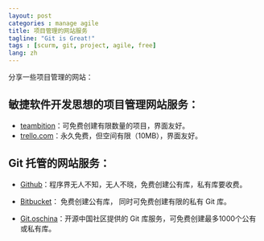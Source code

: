 ```yaml
---
layout: post
categories : manage agile
title: 项目管理的网站服务
tagline: "Git is Great!"
tags : [scurm, git, project, agile, free]
lang: zh
---
```


分享一些项目管理的网站：
## 敏捷软件开发思想的项目管理网站服务：
* [teambition][1]：可免费创建有限数量的项目，界面友好。
* [trello.com][2]：永久免费，但空间有限（10MB），界面友好。

## Git 托管的网站服务：
* [Github][3]：程序界无人不知，无人不晓，免费创建公有库，私有库要收费。
* [Bitbucket][4]： 免费创建公有库， 同时可免费创建有限的私有 Git 库。
* [Git.oschina][5]：开源中国社区提供的 Git 库服务，可免费创建最多1000个公有或私有库。


   [1]: http://www.teambition.com
   [2]: http://www.trello.com
   [3]: http://www.github.com
   [4]: http://www.bitbucket.com
   [5]: http://git.oschina.net
